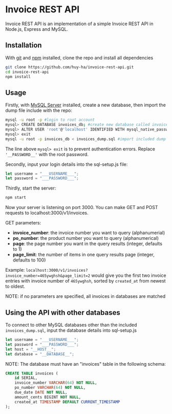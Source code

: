 # Invoice REST API
Invoice REST API is an implementation of a simple Invoice REST API in Node.js, Express and MySQL.

## Installation
With [git](https://git-scm.com/downloads) and [npm](https://www.npmjs.com/get-npm) installed, clone the repo and install all dependencies
```bash
git clone https://github.com/huy-ha/invoice-rest-api.git
cd invoice-rest-api
npm install
```
## Usage
Firstly, with [MySQL Server](https://dev.mysql.com/downloads/installer/) installed, create a new database, then import the dump file include with the repo:
``` bash
mysql -u root -p #login to root account
mysql> CREATE DATABASE invoices_db; #create new database called invoice_db
mysql> ALTER USER 'root'@'localhost' IDENTIFIED WITH mysql_native_password BY '__PASSWORD__';
mysql> exit
mysql -u root -p invoices_db < invoices_dump.sql #import included dump file into new database
```
The line above ```mysql> exit``` is to prevent authentication errors. Replace ```'__PASSWORD__'``` with the root password.

Secondly, input your login details into the sql-setup.js file:
```js
let username = "___USERNAME___";
let password = "___PASSWORD___";
```

Thirdly, start the server:
```bash
npm start
```
Now your server is listening on port 3000. You can make GET and POST requests to localhost:3000/v1/invoices.

GET parameters:
 - **invoice_number**: the invoice number you want to query (alphanumerial)
 - **po_number**: the product number you want to query (alphanumerical)
 - **page**: the page number you want in the query results (integer, defaults to 1)
 - **page_limit**: the number of items in one query results page (integer, defaults to 100)

Example: ```localhost:3000/v1/invoices?invoice_number=465ywghsh&page_limit=2``` would give you the first two invoice entries with invoice number of ```465ywghsh```, sorted by ```created_at``` from newest to oldest.

NOTE: if no parameters are specified, all invoices in databases are matched

## Using the API with other databases
To connect to other MySQL databases other than the included ```invoices_dump.sql```, input the database details into sql-setup.js
```js
let username = "___USERNAME___";
let password = "___PASSWORD___";
let host = "__HOST__"; 
let database = "__DATABASE__";
```
NOTE: The database must have an "invoices" table in the following schema:
```sql
CREATE TABLE invoices ( 
    id SERIAL, 
    invoice_number VARCHAR(64) NOT NULL,
    po_number VARCHAR(64) NOT NULL, 
    due_date DATE NOT NULL,
    amount_cents BIGINT NOT NULL, 
    created_at TIMESTAMP DEFAULT CURRENT_TIMESTAMP 
);
```